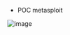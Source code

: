 

- POC metasploit

![image](https://user-images.githubusercontent.com/94720207/210190738-6bbc8ded-54c4-4151-a4cc-8afc73c18736.png)
